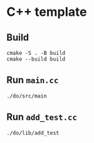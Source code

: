 # C++ template

## Build
```
cmake -S . -B build
cmake --build build
```

## Run `main.cc`

```
./do/src/main
```

## Run `add_test.cc`

```
./do/lib/add_test
```

